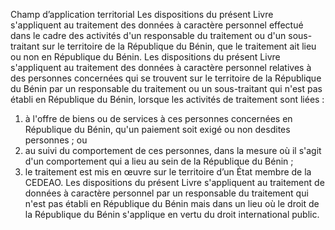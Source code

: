 Champ d’application territorial
Les dispositions du présent Livre s'appliquent au traitement des données à caractère personnel effectué dans le cadre des activités d'un responsable du traitement ou d'un sous-traitant sur le territoire de la République du Bénin, que le traitement ait lieu ou non en République du Bénin.
Les dispositions du présent Livre s'appliquent au traitement des données à caractère personnel relatives à des personnes concernées qui se trouvent sur le territoire de la République du Bénin par un responsable du traitement ou un sous-traitant qui n'est pas établi en République du Bénin, lorsque les activités de traitement sont liées :
1. à l'offre de biens ou de services à ces personnes concernées en République du Bénin, qu'un paiement soit exigé ou non desdites personnes ; ou
1. au suivi du comportement de ces personnes, dans la mesure où il s'agit d'un comportement qui a lieu au sein de la République du Bénin ;
1. le traitement est mis en œuvre sur le territoire d’un État membre de la CEDEAO.
Les dispositions du présent Livre s'appliquent au traitement de données à caractère personnel par un responsable du traitement qui n'est pas établi en République du Bénin mais dans un lieu où le droit de la République du Bénin s'applique en vertu du droit international public.